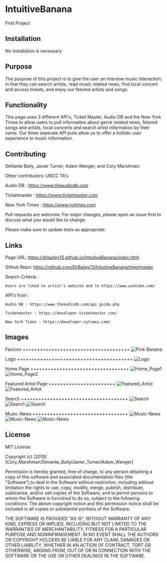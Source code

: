 # IntuitiveBanana
First Project 

## Installation

No installation is necessary

## Purpose
The purpose of this project is to give the user an imersive music interaction; in that they can search artists, read music related news, find local concert and access tickets, and enjoy our fetured artists and songs. 

## Functionality

This page uses 3 different API's, Ticket Master, Audio DB and the New York Times to allow users to pull information about genre related news, fetured songs and artists, local concerts and search artist information by their name. Our three seperate API pulls allow us to offer a holistic user experience to music information. 

## Contributing

DeVante Baily, Javier Turner, Adam Wenger, and Cory Marshman. 

Other contributers: UNCC TA's

Audio DB : https://www.theaudiodb.com 

Ticketmaster : https://www.ticketmaster.com

New York Times : https://www.nytimes.com

Pull requests are welcome. For major changes, please open an issue first to discuss what you would like to change.

Please make sure to update tests as appropriate.

## Links

Page URL: https://drbailey13.github.io/IntuitiveBanana/index.html

Github Repo: https://github.com/DrBailey13/IntuitiveBanana/tree/master

Search Criteria : 

    Users are liked to artist's website and to https://www.youtube.com/

API's from : 

    Audio DB : https://www.theaudiodb.com/api_guide.php

    Ticketmaster : https://developer.ticketmaster.com/

    New York Times : https://developer.nytimes.com/

## Images

Favicon +++++++++++++++++++++++++++++++++++++
![Pink-Banana](assets/images/pink-banana-favicon.png)

Logo ++++++++++++++++++++++++++++++++++++++++
![Logo](assets/images/intuitive_banana.png)

Home Page ++++++++++++++++++++++++++++++++++
![Home_Page1](assets/images/home_page/home_page1.png)
![Home_Page2](assets/images/home_page/home_page2.png)

Featured Artist Page +++++++++++++++++++++++
![Featured_Artist](assets/images/featured_artist/featured_artist1.png)
![Featured_Artist](assets/images/featured_artist/featured_artist2.png)

Search +++++++++++++++++++++++++++++++++++++
![Search](assets/images/search/search1.png)
![Search](assets/images/search/search2.png)
![Search](assets/images/search/search3.png)

Music-News +++++++++++++++++++++++++++++++++
![Music-News](assets/images/music_news/music_news1.png)
![Music-News](assets/images/music_news/music_news2.png)
![Music-News](assets/images/music_news/music_news3.png)


## License
MIT License

Copyright (c) [2019] [Cory_Marshman/Devante_Baily/Javier_Turner/Adam_Wenger]

Permission is hereby granted, free of charge, to any person obtaining a copy of this software and associated documentation files (the "Software"),to deal in the Software without restriction, including without limitation the rights to use, copy, modify, merge, publish, distribute, sublicense, and/or sell copies of the Software, and to permit persons to whom the Software is furnished to do so, subject to the following conditions: The above copyright notice and this permission notice shall be included in all copies or substantial portions of the Software.

THE SOFTWARE IS PROVIDED "AS IS", WITHOUT WARRANTY OF ANY KIND, EXPRESS OR IMPLIED, INCLUDING BUT NOT LIMITED TO THE WARRANTIES OF MERCHANTABILITY, FITNESS FOR A PARTICULAR PURPOSE AND NONINFRINGEMENT. IN NO EVENT SHALL THE AUTHORS OR COPYRIGHT HOLDERS BE LIABLE FOR ANY CLAIM, DAMAGES OR OTHER LIABILITY, WHETHER IN AN ACTION OF CONTRACT, TORT OR OTHERWISE, ARISING FROM, OUT OF OR IN CONNECTION WITH THE SOFTWARE OR THE USE OR OTHER DEALINGS IN THE SOFTWARE.